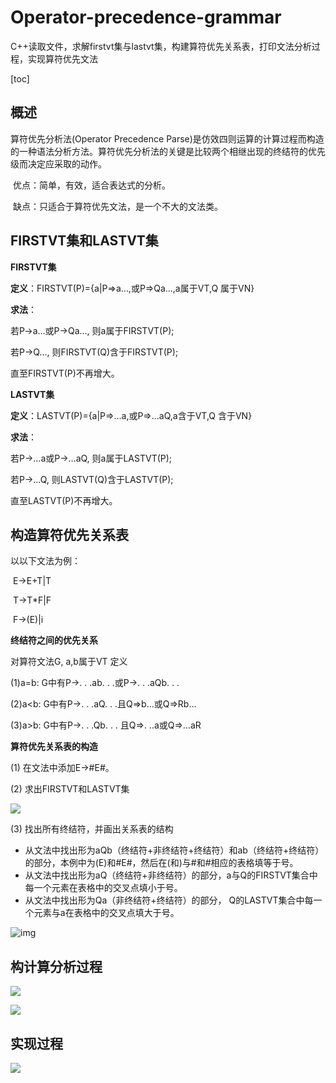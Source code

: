 # Operator-precedence-grammar

C++读取文件，求解firstvt集与lastvt集，构建算符优先关系表，打印文法分析过程，实现算符优先文法

[toc]

## 概述    

算符优先分析法(Operator Precedence Parse)是仿效四则运算的计算过程而构造的一种语法分析方法。算符优先分析法的关键是比较两个相继出现的终结符的优先级而决定应采取的动作。

​    优点：简单，有效，适合表达式的分析。

​    缺点：只适合于算符优先文法，是一个不大的文法类。



## FIRSTVT集和LASTVT集

**FIRSTVT集**

**定义**：FIRSTVT(P)={a|P=>a…,或P=>Qa…,a属于VT,Q 属于VN}

**求法**：

  若P→a…或P→Qa…, 则a属于FIRSTVT(P);

  若P→Q…, 则FIRSTVT(Q)含于FIRSTVT(P);

  直至FIRSTVT(P)不再增大。

**LASTVT集**

**定义**：LASTVT(P)={a|P=>...a,或P=>…aQ,a含于VT,Q 含于VN}

**求法**：

  若P→...a或P→…aQ, 则a属于LASTVT(P);

  若P→...Q, 则LASTVT(Q)含于LASTVT(P);

  直至LASTVT(P)不再增大。



## 构造算符优先关系表

以以下文法为例：

​    E→E+T|T

​    T→T*F|F

​    F→(E)|i

 

**终结符之间的优先关系**

对算符文法G, a,b属于VT 定义

(1)a=b: G中有P→. . .ab. . .或P→. . .aQb. . .

(2)a<b: G中有P→. . .aQ. . .且Q=>b…或Q=>Rb...

(3)a>b: G中有P→. . .Qb. . . 且Q=>. ..a或Q=>…aR



**算符优先关系表的构造**

(1) 在文法中添加E→#E#。

(2) 求出FIRSTVT和LASTVT集

![](https://gowi-picgo.oss-cn-shenzhen.aliyuncs.com/20200905114909.png)



(3) 找出所有终结符，并画出关系表的结构

- 从文法中找出形为aQb（终结符+非终结符+终结符）和ab（终结符+终结符）的部分，本例中为(E)和#E#，然后在(和)与#和#相应的表格填等于号。
-  从文法中找出形为aQ（终结符+非终结符）的部分，a与Q的FIRSTVT集合中每一个元素在表格中的交叉点填小于号。
- 从文法中找出形为Qa（非终结符+终结符）的部分， Q的LASTVT集合中每一个元素与a在表格中的交叉点填大于号。

![img](https://img-blog.csdn.net/20180513191429699)



## 构计算分析过程

![](https://gowi-picgo.oss-cn-shenzhen.aliyuncs.com/A66B8FEE13FEE9F8D08DDFBB4FCFE248.jpg)

![](https://gowi-picgo.oss-cn-shenzhen.aliyuncs.com/EC58F0F92DDBA8D5D1ABAFB2D9CCE744.jpg)



## 实现过程

![](https://gowi-picgo.oss-cn-shenzhen.aliyuncs.com/Untitled.png)

## 
